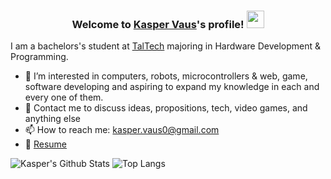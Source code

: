 <h3 align="center">
  Welcome to <a href="https://adaresa.github.io/">Kasper Vaus</a>'s profile!
  <img src="https://media.giphy.com/media/hvRJCLFzcasrR4ia7z/giphy.gif" width="28">
</h3>

I am a bachelors's student at [TalTech](https://taltech.ee/) majoring in Hardware Development & Programming. 

- 🔭 I’m interested in computers, robots, microcontrollers & web, game, software developing and aspiring to expand my knowledge in each and every one of them.
- 💬 Contact me to discuss ideas, propositions, tech, video games, and anything else
- 📫 How to reach me: kasper.vaus0@gmail.com
- 📝 [Resume](https://adaresa.github.io/media/Kasper_Vaus.pdf)

![Kasper's Github Stats](https://github-readme-stats.vercel.app/api?username=adaresa&count_private=true&show_icons=true&include_all_commits=true)
![Top Langs](https://github-readme-stats.vercel.app/api/top-langs/?username=adaresa&hide=TeX&layout=compact)
